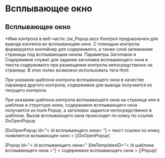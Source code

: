 ﻿---
description: 2.4.7
---
# Всплывающее окно
## Всплывающее окно
*Имя контрола в веб-части: zw_Popup.ascx
Контрол предназначен для вывода контента во всплывающем окне. С помощью контрола формируется контейнер для содержимого, а также слой затемнения страницы под всплывающим окном.
Параметры Заголовок и Содержимое служат для задания заголовка всплывающего окна и текста содержимого при размещении контрола непосредственно на странице. В этих полях возможно использовать теги html.

При указании шаблона контрола всплывающего окна в качестве парамера другого контрола, содержимое для вывода получается из текущего контрола.

При указании шаблона контрола всплывающего окна на странице или в шаблоне в структуре ниже, содержимое всплывающего окна получается из поля Popup, а заголовок задается непосредственно в шаблоне. Вызов всплывающего окна происходит по клику по ссылке DoOpenPopup

[DoOpenPopup id="< id  всплывающего окна> "]
< текст ссылки по клику появляется вспывающее окно >
[/DoOpenPopup]

[Popup id="< id  всплывающего окна>" SiteTemplatesID="< id шаблона всплывающего окна >"]
< содержимое всплывающего окна >
[/Popup]


